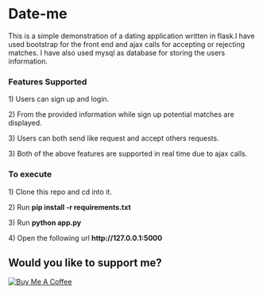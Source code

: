 # Date-me
This is a simple demonstration of a dating application written in flask.I have used bootstrap for the front end and ajax calls for accepting or rejecting matches. I have also used mysql as database for storing the users information.

<h3>Features Supported</h3>

<p>1) Users can sign up and login.<p>
<p>2) From the provided information while sign up potential matches are displayed.</p>
<p>3) Users can both send like request and accept others requests.</p>
<p>3) Both of the above features are supported in real time due to ajax calls.</p>

<h3>To execute</h3>

<p>1) Clone this repo and cd into it.</p>
<p>2) Run <b>pip install -r requirements.txt</b></p>
<p>3) Run <b>python app.py</b></p>
<p>4) Open the following url <b>http://127.0.0.1:5000</b><p>

## Would you like to support me?

<a href="https://www.buymeacoffee.com/abhinavsagar" target="_blank"><img src="https://www.buymeacoffee.com/assets/img/custom_images/black_img.png" alt="Buy Me A Coffee" style="height: auto !important;width: auto !important;" ></a>
